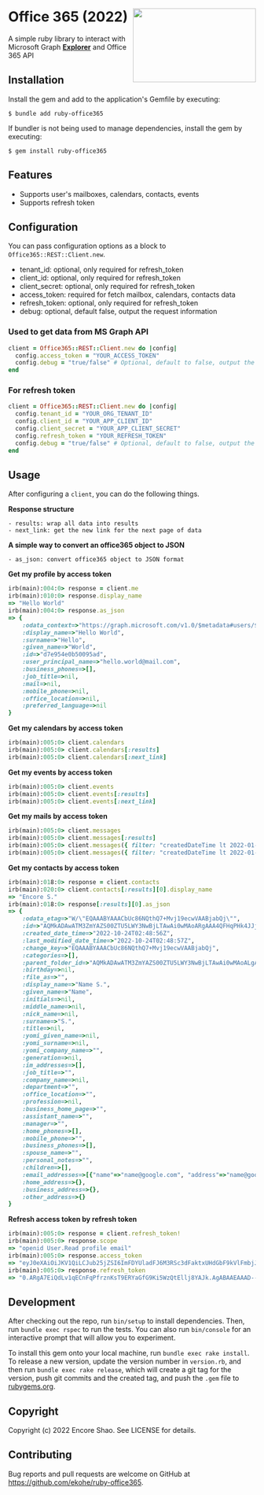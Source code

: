 # Office 365 (2022) <img src="https://i.ibb.co/g3mpswn/microsoft-office-365-logo-2016-100727915-large.webp" align="right" width="250" height="150">
A simple ruby library to interact with Microsoft Graph **[Explorer](https://developer.microsoft.com/en-us/graph/graph-explorer)** and Office 365 API

## Installation

Install the gem and add to the application's Gemfile by executing:

    $ bundle add ruby-office365

If bundler is not being used to manage dependencies, install the gem by executing:

    $ gem install ruby-office365

## Features

- Supports user's mailboxes, calendars, contacts, events
- Supports refresh token

## Configuration

You can pass configuration options as a block to `Office365::REST::Client.new`.

- tenant_id: optional, only required for refresh_token
- client_id: optional, only required for refresh_token
- client_secret: optional, only required for refresh_token
- access_token: required for fetch mailbox, calendars, contacts data
- refresh_token: optional, only required for refresh_token
- debug: optional, default false, output the request information

### Used to get data from MS Graph API

```ruby
client = Office365::REST::Client.new do |config|
  config.access_token = "YOUR_ACCESS_TOKEN"
  config.debug = "true/false" # Optional, default to false, output the information in the request
end
```

### For refresh token

```ruby
client = Office365::REST::Client.new do |config|
  config.tenant_id = "YOUR_ORG_TENANT_ID"
  config.client_id = "YOUR_APP_CLIENT_ID"
  config.client_secret = "YOUR_APP_CLIENT_SECRET"
  config.refresh_token = "YOUR_REFRESH_TOKEN"
  config.debug = "true/false" # Optional, default to false, output the information in the request
end
```

## Usage

After configuring a `client`, you can do the following things.

**Response structure**

    - results: wrap all data into results
    - next_link: get the new link for the next page of data

**A simple way to convert an office365 object to JSON**

    - as_json: convert office365 object to JSON format

**Get my profile by access token**

```ruby
irb(main):004:0> response = client.me
irb(main):010:0> response.display_name
=> "Hello World"
irb(main):004:0> response.as_json
=> {
    :odata_context=>"https://graph.microsoft.com/v1.0/$metadata#users/$entity",
    :display_name=>"Hello World",
    :surname=>"Hello",
    :given_name=>"World",
    :id=>"d7e954e0b50095ad",
    :user_principal_name=>"hello.world@mail.com",
    :business_phones=>[],
    :job_title=>nil,
    :mail=>nil,
    :mobile_phone=>nil,
    :office_location=>nil,
    :preferred_language=>nil
}
```

**Get my calendars by access token**

```ruby
irb(main):005:0> client.calendars
irb(main):005:0> client.calendars[:results]
irb(main):005:0> client.calendars[:next_link]
```

**Get my events by access token**

```ruby
irb(main):005:0> client.events
irb(main):005:0> client.events[:results]
irb(main):005:0> client.events[:next_link]
```

**Get my mails by access token**

```ruby
irb(main):005:0> client.messages
irb(main):005:0> client.messages[:results]
irb(main):005:0> client.messages({ filter: "createdDateTime lt 2022-01-01" })
irb(main):005:0> client.messages({ filter: "createdDateTime lt 2022-01-01", next_link: 'https://....' })
```

**Get my contacts by access token**

```ruby
irb(main):018:0> response = client.contacts
irb(main):020:0> client.contacts[:results][0].display_name
=> "Encore S."
irb(main):018:0> response[:results][0].as_json
=> {
    :odata_etag=>"W/\"EQAAABYAAACbUc86NQthQ7+Mvj19ecwVAABjabQj\"",
    :id=>"AQMkADAwATM3ZmYAZS00ZTU5LWY3NwBjLTAwAi0wMAoARgAAA4QFHqPHk4JJj7ZVaRPCKk4HAJtRzzo1C2FDv4y_PX15zBUAAAIBDgAAAJtRzzo1C2FDv4y_PX15zBUAAABja1I_AAAA",
    :created_date_time=>"2022-10-24T02:48:56Z",
    :last_modified_date_time=>"2022-10-24T02:48:57Z",
    :change_key=>"EQAAABYAAACbUc86NQthQ7+Mvj19ecwVAABjabQj",
    :categories=>[],
    :parent_folder_id=>"AQMkADAwATM3ZmYAZS00ZTU5LWY3NwBjLTAwAi0wMAoALgAAA4QFHqPHk4JJj7ZVaRPCKk4BAJtRzzo1C2FDv4y_PX15zBUAAAIBDgAAAA==",
    :birthday=>nil,
    :file_as=>"",
    :display_name=>"Name S.",
    :given_name=>"Name",
    :initials=>nil,
    :middle_name=>nil,
    :nick_name=>nil,
    :surname=>"S.",
    :title=>nil,
    :yomi_given_name=>nil,
    :yomi_surname=>nil,
    :yomi_company_name=>"",
    :generation=>nil,
    :im_addresses=>[],
    :job_title=>"",
    :company_name=>nil,
    :department=>"",
    :office_location=>"",
    :profession=>nil,
    :business_home_page=>"",
    :assistant_name=>"",
    :manager=>"",
    :home_phones=>[],
    :mobile_phone=>"",
    :business_phones=>[],
    :spouse_name=>"",
    :personal_notes=>"",
    :children=>[],
    :email_addresses=>[{"name"=>"name@google.com", "address"=>"name@google.com"}],
    :home_address=>{},
    :business_address=>{},
    :other_address=>{}
}
```

**Refresh access token by refresh token**

```ruby
irb(main):005:0> response = client.refresh_token!
irb(main):005:0> response.scope
=> "openid User.Read profile email"
irb(main):005:0> response.access_token
=> "eyJ0eXAiOiJKV1QiLCJub25jZSI6ImFDYUladFJ6M3RSc3dFaktxUHdGbF9kVlFmbjJabG85Mjlkb2xaeFBhZm8iLCJhbGciOiJSUzI1NiIsIng1dCI6IjJaUXBKM1VwYmpBWVhZR2FYRUpsOGxWMFRPSSIsImtpZCI6IjJaUXBKM1VwYmpBWVhZR2FYRUpsOGxWMFRPSSJ9..."
irb(main):005:0> response.refresh_token
=> "0.ARgA7EiQdLv1qECnFqPfrznKsT9ERYaGfG9Ki5WzQtEllj8YAJk.AgABAAEAAAD--DLA3VO7QrddgJg7WevrAgDs_wQA9P-Q1ODlBsrdZi-5s2mfLtEsavBgiEhGcz1KEf26fMrGFU3LM_og5l6wjSAtQ83XHLuje0_KYGol26_LGV_uH0F1MwCFR1N3ctwg4_...."
```

## Development

After checking out the repo, run `bin/setup` to install dependencies. Then, run `bundle exec rspec` to run the tests. You can also run `bin/console` for an interactive prompt that will allow you to experiment.

To install this gem onto your local machine, run `bundle exec rake install`. To release a new version, update the version number in `version.rb`, and then run `bundle exec rake release`, which will create a git tag for the version, push git commits and the created tag, and push the `.gem` file to [rubygems.org](https://rubygems.org).

## Copyright

Copyright (c) 2022 Encore Shao. See LICENSE for details.

## Contributing

Bug reports and pull requests are welcome on GitHub at https://github.com/ekohe/ruby-office365.
